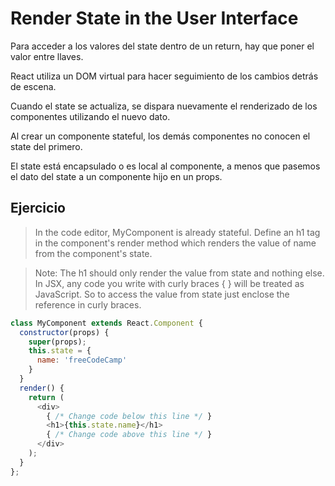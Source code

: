 # Render State in the User Interface

Para acceder a los valores del state dentro de un return, hay que poner el valor entre llaves.

React utiliza un DOM virtual para hacer seguimiento de los cambios detrás de escena.

Cuando el state se actualiza, se dispara nuevamente el renderizado de los componentes utilizando el nuevo dato.

Al crear un componente stateful, los demás componentes no conocen el state del primero.

El state está encapsulado o es local al componente, a menos que pasemos el dato del state a un componente hijo en un props.

## Ejercicio

> In the code editor, MyComponent is already stateful. Define an h1 tag in the component's render method which renders the value of name from the component's state.

> Note: The h1 should only render the value from state and nothing else. In JSX, any code you write with curly braces { } will be treated as JavaScript. So to access the value from state just enclose the reference in curly braces.

```js
class MyComponent extends React.Component {
  constructor(props) {
    super(props);
    this.state = {
      name: 'freeCodeCamp'
    }
  }
  render() {
    return (
      <div>
        { /* Change code below this line */ }
        <h1>{this.state.name}</h1>
        { /* Change code above this line */ }
      </div>
    );
  }
};
```
